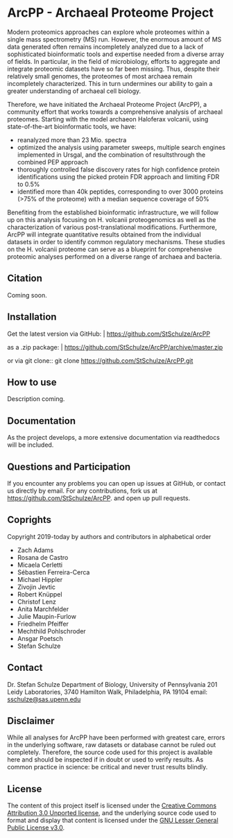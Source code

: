 # ArcPP - Archaeal Proteome Project

Modern proteomics approaches can explore whole proteomes within a single mass spectrometry (MS) run. However, the enormous amount of MS data generated often remains incompletely analyzed due to a lack of sophisticated bioinformatic tools and expertise needed from a diverse array of fields. In particular, in the field of microbiology, efforts to aggregate and integrate proteomic datasets have so far been missing. Thus, despite their relatively small genomes, the proteomes of most archaea remain incompletely characterized. This in turn undermines our ability to gain a greater understanding of archaeal cell biology. 

Therefore, we have initiated the Archaeal Proteome Project (ArcPP), a community effort that works towards a comprehensive analysis of archaeal proteomes. Starting with the model archaeon Haloferax volcanii, using state-of-the-art bioinformatic tools, we have:
* reanalyzed more than 23 Mio. spectra
* optimized the analysis using parameter sweeps, multiple search engines implemented in Ursgal, and the combination of resultsthrough the combined PEP approach
* thoroughly controlled false discovery rates for high confidence protein identifications using the picked protein FDR approach and limiting FDR to 0.5%
* identified more than 40k peptides, corresponding to over 3000 proteins (>75% of the proteome) with a median sequence coverage of 50%

Benefiting from the established bioinformatic infrastructure, we will follow up on this analysis focusing on H. volcanii proteogenomics as well as the characterization of various post-translational modifications. Furthermore, ArcPP will integrate quantitative results obtained from the individual datasets in order to identify common regulatory mechanisms. These studies on the H. volcanii proteome can serve as a blueprint for comprehensive proteomic analyses performed on a diverse range of archaea and bacteria.


## Citation

Coming soon.

## Installation

Get the latest version via GitHub:
    | https://github.com/StSchulze/ArcPP

as a .zip package:
   | https://github.com/StSchulze/ArcPP/archive/master.zip

or via git clone::
   git clone https://github.com/StSchulze/ArcPP.git

## How to use

Description coming.

## Documentation

As the project develops, a more extensive documentation via readthedocs will be included.

## Questions and Participation

If you encounter any problems you can open up issues at GitHub, or contact us directly by email.
For any contributions, fork us at https://github.com/StSchulze/ArcPP. and open up pull requests.

## Coprights

Copyright 2019-today by authors and contributors in alphabetical order

* Zach Adams
* Rosana de Castro
* Micaela Cerletti
* Sébastien Ferreira-Cerca
* Michael Hippler
* Zivojin Jevtic
* Robert Knüppel
* Christof Lenz
* Anita Marchfelder
* Julie Maupin-Furlow
* Friedhelm Pfeiffer
* Mechthild Pohlschroder
* Ansgar Poetsch
* Stefan Schulze

## Contact

Dr. Stefan Schulze
Department of Biology, University of Pennsylvania
201 Leidy Laboratories, 3740 Hamilton Walk, Philadelphia, PA 19104
email: sschulze@sas.upenn.edu

## Disclaimer

While all analyses for ArcPP have been performed with greatest care, errors in the underlying software, raw datasets or database cannot be ruled out completely. Therefore, the source code used for this project is available here and should be inspected if in doubt or used to verify results. As common practice in science: be critical and never trust results blindly.

## License

The content of this project itself is licensed under the [Creative Commons Attribution 3.0 Unported license](https://creativecommons.org/licenses/by/3.0/), and the underlying source code used to format and display that content is licensed under the [GNU Lesser General Public License v3.0](https://github.com/StSchulze/ArcPP/blob/master/LICENSE).
